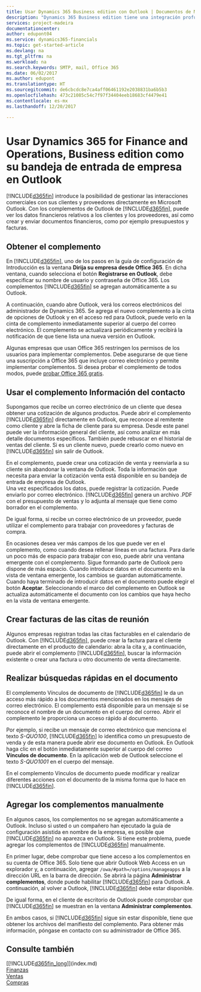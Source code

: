 ```yaml
---
title: Usar Dynamics 365 Business edition con Outlook | Documentos de Microsoft
description: "Dynamics 365 Business edition tiene una integración profunda con Office 365 lo que le permite administrar todas sus interacciones y correo de negocio con clientes y proveedores directamente en Outlook."
services: project-madeira
documentationcenter: 
author: edupont04
ms.service: dynamics365-financials
ms.topic: get-started-article
ms.devlang: na
ms.tgt_pltfrm: na
ms.workload: na
ms.search.keywords: SMTP, mail, Office 365
ms.date: 06/02/2017
ms.author: edupont
ms.translationtype: HT
ms.sourcegitcommit: de6cbcdc8e7ca4aff06461192e2038831ba6b5b3
ms.openlocfilehash: 473c21085c54c7f97f34404eeb18683cf4479e41
ms.contentlocale: es-mx
ms.lasthandoff: 12/20/2017

---
```

# <a name="using-dynamics-365-for-finance-and-operations-business-edition-as-your-business-inbox-in-outlook"></a>Usar Dynamics 365 for Finance and Operations, Business edition como su bandeja de entrada de empresa en Outlook
[!INCLUDE[d365fin](includes/d365fin_md.md)] introduce la posibilidad de gestionar las interacciones comerciales con sus clientes y proveedores directamente en Microsoft Outlook. Con los complementos de Outlook de [!INCLUDE[d365fin](includes/d365fin_md.md)], puede ver los datos financieros relativos a los clientes y los proveedores, así como crear y enviar documentos financieros, como por ejemplo presupuestos y facturas.  

## <a name="getting-the-add-in"></a>Obtener el complemento
En [!INCLUDE[d365fin](includes/d365fin_md.md)], uno de los pasos en la guía de configuración de Introducción es la ventana **Dirija su empresa desde Office 365**. En dicha ventana, cuando selecciona el botón **Registrarse en Outlook**, debe especificar su nombre de usuario y contraseña de Office 365. Los complementos [!INCLUDE[d365fin](includes/d365fin_md.md)] se agregan automáticamente a su Outlook.  

A continuación, cuando abre Outlook, verá los correos electrónicos del administrador de Dynamics 365. Se agrega el nuevo complemento a la cinta de opciones de Outlook y en el acceso red para Outlook, puede verlo en la cinta de complemento inmediatamente superior al cuerpo del correo electrónico. El complemento se actualizará periódicamente y recibirá la notificación de que tiene lista una nueva versión en Outlook.  

Algunas empresas que usan Office 365 restringen los permisos de los usuarios para implementar complementos. Debe asegurarse de que tiene una suscripción a Office 365 que incluye correo electrónico y permite implementar complementos. Si desea probar el complemento de todos modos, puede [probar Office 365 gratis](https://products.office.com/try).  

## <a name="using-the-contact-insights-add-in"></a>Usar el complemento Información del contacto
Supongamos que recibe un correo electrónico de un cliente que desea obtener una cotización de algunos productos. Puede abrir el complemento [!INCLUDE[d365fin](includes/d365fin_md.md)] directamente en Outlook, que reconoce al remitente como cliente y abre la ficha de cliente para su empresa. Desde este panel puede ver la información general del cliente, así como analizar en más detalle documentos específicos. También puede rebuscar en el historial de ventas del cliente. Si es un cliente nuevo, puede crearlo como nuevo en [!INCLUDE[d365fin](includes/d365fin_md.md)] sin salir de Outlook.  

En el complemento, puede crear una cotización de venta y reenviarla a su cliente sin abandonar la ventana de Outlook. Toda la información que necesita para enviar la cotización venta está disponible en su bandeja de entrada de empresa de Outlook.  
Una vez especificados los datos, puede registrar la cotización. Puede enviarlo por correo electrónico. [!INCLUDE[d365fin](includes/d365fin_md.md)] genera un archivo .PDF con el presupuesto de ventas y lo adjunta al mensaje que tiene como borrador en el complemento.  

De igual forma, si recibe un correo electrónico de un proveedor, puede utilizar el complemento para trabajar con proveedores y facturas de compra.  

En ocasiones desea ver más campos de los que puede ver en el complemento, como cuando desea rellenar líneas en una factura. Para darle un poco más de espacio para trabajar con eso, puede abrir una ventana emergente con el complemento. Sigue formando parte de Outlook pero dispone de más espacio. Cuando introduce datos en el documento en la vista de ventana emergente, los cambios se guardan automáticamente. Cuando haya terminado de introducir datos en el documento puede elegir el botón **Aceptar**. Seleccionando el marco del complemento en Outlook se actualiza automáticamente el documento con los cambios que haya hecho en la vista de ventana emergente.  

## <a name="creating-invoices-from-your-meeting-appointments"></a>Crear facturas de las citas de reunión
Algunos empresas registran todas las citas facturables en el calendario de Outlook. Con [!INCLUDE[d365fin](includes/d365fin_md.md)], puede crear la factura para el cliente directamente en el producto de calendario: abra la cita y, a continuación, puede abrir el complemento [!INCLUDE[d365fin](includes/d365fin_md.md)], buscar la información existente o crear una factura u otro documento de venta directamente.  

## <a name="doing-quick-document-lookup"></a>Realizar búsquedas rápidas en el documento
El complemento Vínculos de documento de [!INCLUDE[d365fin](includes/d365fin_md.md)] le da un acceso más rápido a los documentos mencionados en los mensajes de correo electrónico. El complemento está disponible para un mensaje si se reconoce el nombre de un documento en el cuerpo del correo. Abrir el complemento le proporciona un acceso rápido al documento.  

Por ejemplo, si recibe un mensaje de correo electrónico que menciona el texto *S-QUO100*, [!INCLUDE[d365fin](includes/d365fin_md.md)] lo identifica como un presupuesto de venda y de esta manera puede abrir ese documento en Outlook. En Outlook haga clic en el botón inmediatamente superior al cuerpo del correo **Vínculos de documento**. En la aplicación web de Outlook seleccione el texto *S-QUO1001* en el cuerpo del mensaje.  

En el complemento Vínculos de documento puede modificar y realizar diferentes acciones con el documento de la misma forma que lo hace en [!INCLUDE[d365fin](includes/d365fin_md.md)].

## <a name="adding-the-add-ins-manually"></a>Agregar los complementos manualmente
En algunos casos, los complementos no se agregan automáticamente a Outlook. Incluso si usted o un compañero han ejecutado la guía de configuración asistida en nombre de la empresa, es posible que [!INCLUDE[d365fin](includes/d365fin_md.md)] no aparezca en Outlook. Si tiene este problema, puede agregar los complementos de [!INCLUDE[d365fin](includes/d365fin_md.md)] manualmente.  

En primer lugar, debe comprobar que tiene acceso a los complementos en su cuenta de Office 365. Solo tiene que abrir Outlook Web Access en un explorador y, a continuación, agregar `/owa/#path=/options/manageapps` a la dirección URL en la barra de dirección. Se abrirá la página **Administrar complementos**, donde puede habilitar [!INCLUDE[d365fin](includes/d365fin_md.md)] para Outlook. A continuación, al volver a Outlook, [!INCLUDE[d365fin](includes/d365fin_md.md)] debe estar disponible.  

De igual forma, en el cliente de escritorio de Outlook puede comprobar que [!INCLUDE[d365fin](includes/d365fin_md.md)] se muestran en la ventana **Administrar complementos**.  

En ambos casos, si [!INCLUDE[d365fin](includes/d365fin_md.md)] sigue sin estar disponible, tiene que obtener los archivos del manifiesto del complemento. Para obtener más información, póngase en contacto con su administrador de Office 365.

## <a name="see-also"></a>Consulte también
[[!INCLUDE[d365fin_long](includes/d365fin_long_md.md)]](index.md)  
[Finanzas](finance.md)  
[Ventas](sales-manage-sales.md)  
[Compras](purchasing-manage-purchasing.md)  

